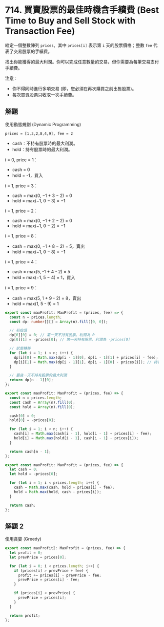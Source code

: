 # 714. 買賣股票的最佳時機含手續費 (Best Time to Buy and Sell Stock with Transaction Fee)

給定一個整數陣列 `prices`，其中 `prices[i]` 表示第 `i` 天的股票價格；整數 `fee` 代表了交易股票的手續費。

找出你能獲得的最大利潤。你可以完成任意數量的交易，但你需要為每筆交易支付手續費。

注意：

- 你不得同時進行多項交易 (即，您必須在再次購買之前出售股票)。
- 每次買賣股票只收取一次手續費。

## 解題

使用動態規劃 (Dynamic Programming)

`prices = [1,3,2,8,4,9], fee = 2`

- cash：不持有股票時的最大利潤。
- hold：持有股票時的最大利潤。

i = 0, price = 1：

- cash = 0
- hold = -1，買入

i = 1, price = 3：

- cash = max(0, −1 + 3 − 2) = 0
- hold = max(−1, 0 − 3) = −1

i = 1, price = 2：

- cash = max(0, −1 + 2 − 2) = 0
- hold = max(−1, 0 − 2) = −1

i = 1, price = 8：

- cash = max(0, −1 + 8 − 2) = 5，賣出
- hold = max(−1, 0 − 8) = −1

i = 1, price = 4：

- cash = max(5, -1 + 4 - 2) = 5
- hold = max(−1, 5 − 4) = 1，買入

i = 1, price = 9：

- cash = max(5, 1 + 9 - 2) = 8，賣出
- hold = max(1, 5 - 9) = 1

```ts
export const maxProfit: MaxProfit = (prices, fee) => {
  const n = prices.length;
  const dp: number[][] = Array(n).fill([0, 0]);

  // 初始值
  dp[0][0] = 0; // 第一天不持有股票，利潤為 0
  dp[0][1] = -prices[0]; // 第一天持有股票，利潤為 -prices[0]

  // 狀態轉移
  for (let i = 1; i < n; i++) {
    dp[i][0] = Math.max(dp[i - 1][0], dp[i - 1][1] + prices[i] - fee); // 不持有股票
    dp[i][1] = Math.max(dp[i - 1][1], dp[i - 1][0] - prices[i]); // 持有股票
  }

  // 最後一天不持有股票的最大利潤
  return dp[n - 1][0];
};
```

```ts
export const maxProfit: MaxProfit = (prices, fee) => {
  const n = prices.length;
  const cash = Array(n).fill(0);
  const hold = Array(n).fill(0);

  cash[0] = 0;
  hold[0] = -prices[0];

  for (let i = 1; i < n; i++) {
    cash[i] = Math.max(cash[i - 1], hold[i - 1] + prices[i] - fee);
    hold[i] = Math.max(hold[i - 1], cash[i - 1] - prices[i]);
  }

  return cash[n - 1];
};
```

```ts
export const maxProfit: MaxProfit = (prices, fee) => {
  let cash = 0;
  let hold = -prices[0];

  for (let i = 1; i < prices.length; i++) {
    cash = Math.max(cash, hold + prices[i] - fee);
    hold = Math.max(hold, cash - prices[i]);
  }

  return cash;
};
```

## 解題 2

使用貪婪 (Greedy)

```ts
export const maxProfit2: MaxProfit = (prices, fee) => {
  let profit = 0;
  let prevPrice = prices[0];

  for (let i = 0; i < prices.length; i++) {
    if (prices[i] > prevPrice + fee) {
      profit += prices[i] - prevPrice - fee;
      prevPrice = prices[i] - fee;
    }

    if (prices[i] < prevPrice) {
      prevPrice = prices[i];
    }
  }

  return profit;
};
```

